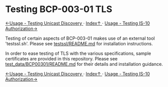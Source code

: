 # Testing BCP-003-01 TLS

[←Usage - Testing Unicast Discovery ](2.1._Usage_-_Testing_Unicast_Discovery.md) · [ Index↑ ](..) · [Usage - Testing IS-10 Authorization→](2.3._Usage_-_Testing_IS-10_Authorization.md)

Testing of certain aspects of BCP-003-01 makes use of an external tool 'testssl.sh'. Please see [testssl/README.md](https://github.com/AMWA-TV/nmos-testing/blob/master/testssl/README.md) for installation instructions.

In order to ease testing of TLS with the various specifications, sample certificates are provided in this repository. Please see [test_data/BCP00301/README.md](https://github.com/AMWA-TV/nmos-testing/blob/master/test_data/BCP00301/README.md) for their details and installation guidance.

[←Usage - Testing Unicast Discovery ](2.1._Usage_-_Testing_Unicast_Discovery.md) · [ Index↑ ](..) · [Usage - Testing IS-10 Authorization→](2.3._Usage_-_Testing_IS-10_Authorization.md)
